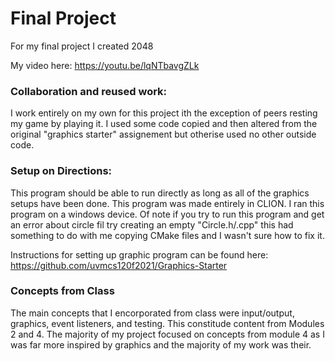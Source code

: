 # Final Project

For my final project I created 2048

My video here: https://youtu.be/lqNTbavgZLk

### Collaboration and reused work:
I work entirely on my own for this project ith the exception of peers resting my game by playing it. I used some code copied and then altered from the original "graphics starter" assignement but otherise used no other outside code. 

### Setup on Directions:
This program should be able to run directly as long as all of the graphics setups have been done. This program was made entirely in CLION. I ran this program on a windows device. Of note if you try to run this program and get an error about circle fil try creating an empty "Circle.h/.cpp" this had something to do with me copying CMake files and I wasn't sure how to fix it. 

Instructions for setting up graphic program can be found here: https://github.com/uvmcs120f2021/Graphics-Starter 
### Concepts from Class
The main concepts that I encorporated from class were input/output, graphics, event listeners, and testing. This constitude content from Modules 2 and 4. The majority of my project focused on concepts from module 4 as I was far more inspired by graphics and the majority of my work was their.
